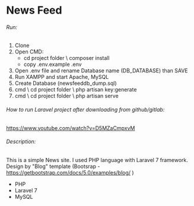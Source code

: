 # News Feed

###### Run:
1. Clone
2. Open CMD:
	- cd project folder \ composer install
	- copy .env.example .env
3. Open .env file and rename Database name (DB_DATABASE) than SAVE
4. Run XAMPP and start Apache, MySQL
5. Create Database (newsfeeddb_dump.sql)
6. cmd \ cd project folder \ php artisan key:generate
7. cmd \ cd project folder \ php artisan serve


###### How to run Laravel project after downloading from github/gitlab:
https://www.youtube.com/watch?v=D5MZaCmpxvM


###### Description:
This is a simple News site.
I used PHP language with Laravel 7 framework.
Design by "Blog" template (Bootsrap - https://getbootstrap.com/docs/5.0/examples/blog/ )

-   PHP
-   Laravel 7
-   MySQL
